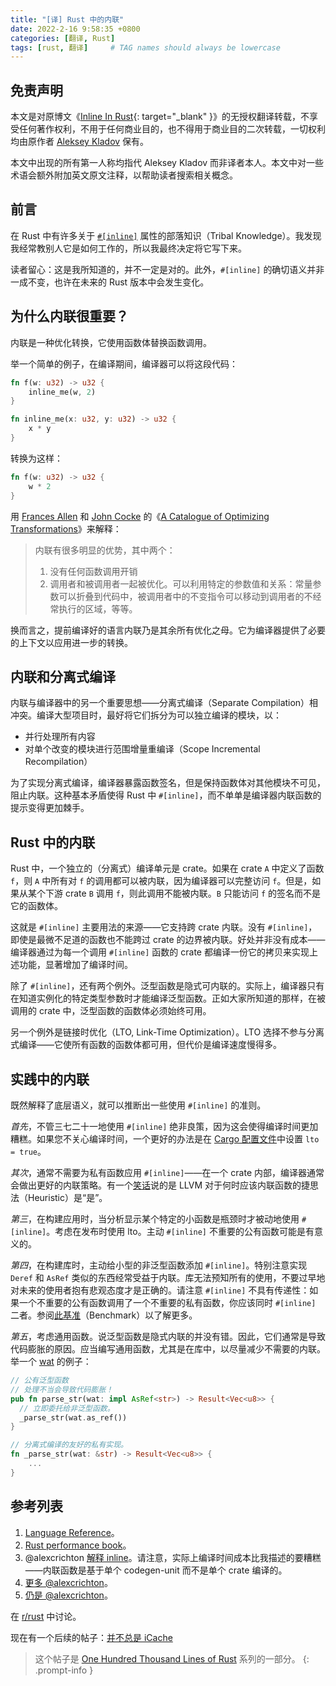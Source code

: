 ```yaml
---
title: "[译] Rust 中的内联"
date: 2022-2-16 9:58:35 +0800
categories: [翻译, Rust]
tags: [rust, 翻译]     # TAG names should always be lowercase
---
```


## 免责声明

本文是对原博文《[Inline In Rust](https://matklad.github.io/2021/07/09/inline-in-rust.html){: target="_blank" }》的无授权翻译转载，不享受任何著作权利，不用于任何商业目的，也不得用于商业目的二次转载，一切权利均由原作者 [Aleksey Kladov](https://github.com/matklad) 保有。

本文中出现的所有第一人称均指代 Aleksey Kladov 而非译者本人。本文中对一些术语会额外附加英文原文注释，以帮助读者搜索相关概念。

## 前言

在 Rust 中有许多关于 [`#[inline]`](https://doc.rust-lang.org/reference/attributes/codegen.html#the-inline-attribute) 属性的部落知识（Tribal Knowledge）。我发现我经常教别人它是如何工作的，所以我最终决定将它写下来。

读者留心：这是我所知道的，并不一定是对的。此外，`#[inline]` 的确切语义并非一成不变，也许在未来的 Rust 版本中会发生变化。

## 为什么内联很重要？

内联是一种优化转换，它使用函数体替换函数调用。

举一个简单的例子，在编译期间，编译器可以将这段代码：

```rust
fn f(w: u32) -> u32 {
    inline_me(w, 2)
}

fn inline_me(x: u32, y: u32) -> u32 {
    x * y
}
```

转换为这样：

```rust
fn f(w: u32) -> u32 {
    w * 2
}
```

用 [Frances Allen](https://en.wikipedia.org/wiki/Frances_Allen) 和 [John Cocke](https://en.wikipedia.org/wiki/John_Cocke) 的《[A Catalogue of Optimizing Transformations](https://www.clear.rice.edu/comp512/Lectures/Papers/1971-allen-catalog.pdf)》来解释：

> 内联有很多明显的优势，其中两个：
>
> 1. 没有任何函数调用开销
> 2. 调用者和被调用者一起被优化。可以利用特定的参数值和关系：常量参数可以折叠到代码中，被调用者中的不变指令可以移动到调用者的不经常执行的区域，等等。

换而言之，提前编译好的语言内联乃是其余所有优化之母。它为编译器提供了必要的上下文以应用进一步的转换。

## 内联和分离式编译

内联与编译器中的另一个重要思想——分离式编译（Separate Compilation）相冲突。编译大型项目时，最好将它们拆分为可以独立编译的模块，以：

* 并行处理所有内容
* 对单个改变的模块进行范围增量重编译（Scope Incremental Recompilation）

为了实现分离式编译，编译器暴露函数签名，但是保持函数体对其他模块不可见，阻止内联。这种基本矛盾使得 Rust 中 `#[inline]`，而不单单是编译器内联函数的提示变得更加棘手。

## Rust 中的内联

Rust 中，一个独立的（分离式）编译单元是 crate。如果在 crate `A` 中定义了函数 `f`，则 `A` 中所有对 `f` 的调用都可以被内联，因为编译器可以完整访问 `f`。但是，如果从某个下游 crate `B` 调用 `f`，则此调用不能被内联。`B` 只能访问 `f` 的签名而不是它的函数体。

这就是 `#[inline]` 主要用法的来源——它支持跨 crate 内联。没有 `#[inline]`，即使是最微不足道的函数也不能跨过 crate 的边界被内联。好处并非没有成本——编译器通过为每一个调用 `#[inline]` 函数的 crate 都编译一份它的拷贝来实现上述功能，显著增加了编译时间。

除了 `#[inline]`，还有两个例外。泛型函数是隐式可内联的。实际上，编译器只有在知道实例化的特定类型参数时才能编译泛型函数。正如大家所知道的那样，在被调用的 crate 中，泛型函数的函数体必须始终可用。

另一个例外是链接时优化（LTO, Link-Time Optimization）。LTO 选择不参与分离式编译——它使所有函数的函数体都可用，但代价是编译速度慢得多。

## 实践中的内联

既然解释了底层语义，就可以推断出一些使用 `#[inline]` 的准则。

*首先*，不管三七二十一地使用 `#[inline]` 绝非良策，因为这会使得编译时间更加糟糕。如果您不关心编译时间，一个更好的办法是在 [Cargo 配置文件](https://doc.rust-lang.org/cargo/reference/profiles.html#lto)中设置 `lto = true`。

*其次*，通常不需要为私有函数应用 `#[inline]`——在一个 crate 内部，编译器通常会做出更好的内联策略。有一个[笑话](https://twitter.com/ManishEarth/status/936084757212946432)说的是 LLVM 对于何时应该内联函数的捷思法（Heuristic）是“是”。

*第三*，在构建应用时，当分析显示某个特定的小函数是瓶颈时才被动地使用 `#[inline]`。考虑在发布时使用 lto。主动 `#[inline]` 不重要的公有函数可能是有意义的。

*第四*，在构建库时，主动给小型的非泛型函数添加 `#[inline]`。特别注意实现 `Deref` 和 `AsRef` 类似的东西经常受益于内联。库无法预知所有的使用，不要过早地对未来的使用者抱有悲观态度才是正确的。请注意 `#[inline]` 不具有传递性：如果一个不重要的公有函数调用了一个不重要的私有函数，你应该同时 `#[inline]` 二者。参阅[此基准](https://github.com/matklad/benchmarks/tree/91171269f0a6e260a27111d07661021a89d20085/rust-inline)（Benchmark）以了解更多。

*第五*，考虑通用函数。说泛型函数是隐式内联的并没有错。因此，它们通常是导致代码膨胀的原因。应当编写通用函数，尤其是在库中，以尽量减少不需要的内联。举一个 [wat](https://github.com/bytecodealliance/wasm-tools/blob/0486fb4de505b8116a0034bdde4918cd783325b9/crates/wat/src/lib.rs#L214-L222) 的例子：

```rust
// 公有泛型函数
// 处理不当会导致代码膨胀！
pub fn parse_str(wat: impl AsRef<str>) -> Result<Vec<u8>> {
  // 立即委托给非泛型函数。
  _parse_str(wat.as_ref())
}

// 分离式编译的友好的私有实现。
fn _parse_str(wat: &str) -> Result<Vec<u8>> {
    ...
}
```

## 参考列表

1. [Language Reference](https://doc.rust-lang.org/reference/attributes/codegen.html#the-inline-attribute)。
2. [Rust performance book](https://nnethercote.github.io/perf-book/inlining.html)。
3. @alexcrichton [解释 inline](https://github.com/rust-lang/hashbrown/pull/119#issuecomment-537539046)。请注意，实际上编译时间成本比我描述的要糟糕——内联函数是基于单个 codegen-unit 而不是单个 crate 编译的。
4. [更多 @alexcrichton](https://users.rust-lang.org/t/enable-cross-crate-inlining-without-suggesting-inlining/55004/9?u=matklad)。
5. [仍是 @alexcrichton](https://internals.rust-lang.org/t/inlining-policy-for-functions-in-std/14189/10?u=matklad)。

在 [r/rust](https://old.reddit.com/r/rust/comments/oh4s2j/blog_post_inline_in_rust/) 中讨论。

现在有一个后续的帖子：[并不总是 iCache](http://nihil.cc/posts/translate_not_always_icache/)

> 这个帖子是 [One Hundred Thousand Lines of Rust](https://matklad.github.io/2021/09/05/Rust100k.html) 系列的一部分。
{: .prompt-info }
